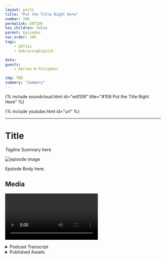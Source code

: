 ```yaml
---
layout: posts
title: "Put the Title Right Here"
number: 106
permalink: EDT106
has_children: false
parent: Episodes
nav_order: 106
tags:
    - EDT111
    - EmbracingDigital

date: 
guests:
    - Darren W Pulsipher

img: TBD
summary: "Summary"
---
```


{% include soundcloud.html id="edt106" title="#106 Put the Title Right Here" %}

{% include youtube.html id="url" %}

---

# Title

*Tagline*
Summary here

![episode image](./thumbnail.png)

Epsiode Body here.

## Media

<video src='url'></video>

<details>
<summary> Podcast Transcript </summary>

<p>﻿1</p>
<p>Hello, this</p>
<p>is Darren Pulsipher, chief solution</p>
<p>architect of public sector at Intel.</p>
<p>And welcome to Embracing</p>
<p>Digital Transformation,</p>
<p>where we investigate effective change,</p>
<p>leveraging people, process</p>
<p>and technology.</p>
<p>On today's episode,</p>
<p>the birth of Graph Intelligence Platforms</p>
<p>with Greg Steck</p>
<p>senior solution architect at Katana</p>
<p>Graph.</p>
<p>Welcome to the show.</p>
<p>Thanks, Darren.</p>
<p>Happy to be here.</p>
<p>Hey, Greg,</p>
<p>tell me a little bit about yourself.</p>
<p>We've already talked to Hadi</p>
<p>about the benefits of graph databases,</p>
<p>but tell me a little bit about yourself</p>
<p>and your background.</p>
<p>Sure.</p>
<p>Yeah.</p>
<p>So my background is in financial services.</p>
<p>So I started my career at an investment</p>
<p>bank in credit risk.</p>
<p>So it was right at the time</p>
<p>where they were starting to implement</p>
<p>a lot of the sector stress testing.</p>
<p>So we got heavily involved in that.</p>
<p>After doing that, for some time,</p>
<p>I went to did some consulting</p>
<p>and we did more kind of credit</p>
<p>risk modeling model validation,</p>
<p>and that's kind of where I was introduced</p>
<p>to graphs, right?</p>
<p>And really how they could be leveraged</p>
<p>for a lot of different kinds of analysis,</p>
<p>a lot of benefits on the data</p>
<p>management side, but then also on machine</p>
<p>learning and credit modeling side</p>
<p>specifically</p>
<p>so that I then I found my way to a ton of</p>
<p>that's how I ended up here.</p>
<p>All right.</p>
<p>So you're the one that, you know, made it</p>
<p>so I couldn't get a loan on my house?</p>
<p>Is that what I'm hearing?</p>
<p>You're the credit. Guy.</p>
<p>Pretty much said. Yeah, you got it.</p>
<p>Oh, great.</p>
<p>So you know how all those algorithms work.</p>
<p>So you know how to work.</p>
<p>You know how to work.</p>
<p>You know we're getting loans and things,</p>
<p>right?</p>
<p>Yep. Yeah, that's what we did.</p>
<p>A lot of it. Yeah.</p>
<p>Consulting a job at the investment bank.</p>
<p>It was more kind of on the derivatives</p>
<p>and OTC side,</p>
<p>so more counterparty risk,</p>
<p>but yeah, consulting.</p>
<p>We did a lot of the consumer lending.</p>
<p>Wow. That's that's incredible.</p>
<p>All right.</p>
<p>So what takes you from financial</p>
<p>into something high tech kind of bleeding</p>
<p>edge like a tanning graph?</p>
<p>What?</p>
<p>I mean, what made you move over there?</p>
<p>Yeah.</p>
<p>So when we were working with this data,</p>
<p>you know, as a data analyst</p>
<p>and as the data scientist,</p>
<p>we're constantly struggling trying to</p>
<p>integrate all these different data</p>
<p>sets. Right.</p>
<p>And so what I was introduced to graph</p>
<p>and I was actually introduced</p>
<p>through RDF, right?</p>
<p>So that's like a very semantic</p>
<p>kind of knowledge graph format.</p>
<p>It made a lot of intuitive sense</p>
<p>on how this data could be combined.</p>
<p>Right?</p>
<p>So I was very familiar with the data,</p>
<p>so it just made a lot of sense</p>
<p>to structure it as a graph.</p>
<p>So that's really kind of</p>
<p>what drew me into to start using graphs.</p>
<p>Well, that's that's incredible.</p>
<p>And then, I mean, you must have liked it</p>
<p>so much that you jumped ship onto creating</p>
<p>I mean, container graph.</p>
<p>That's what they do, right?</p>
<p>Yeah, exactly.</p>
<p>Yeah.</p>
<p>So with chaotic graph,</p>
<p>it was really seeing this</p>
<p>and we were experiencing</p>
<p>this scalability problem throughout.</p>
<p>We were trying to use</p>
<p>existing graph solutions.</p>
<p>We were having</p>
<p>a lot of our data was very big.</p>
<p>We were having a hard time scaling</p>
<p>our solutions with the existing databases.</p>
<p>And so that's really</p>
<p>what was very compelling with the town of</p>
<p>Graph was their ability to scale,</p>
<p>but then also the focus on machine</p>
<p>learning.</p>
<p>Okay. So tell me a little bit.</p>
<p>I mean,</p>
<p>we mentioned at the top of the show</p>
<p>this is the birth of graph</p>
<p>intelligence platforms.</p>
<p>What in the world is I mean,</p>
<p>because we heard about graph databases.</p>
<p>All right.</p>
<p>They're super cool.</p>
<p>I like using them for for my work.</p>
<p>But I mean, I can only carry those so far.</p>
<p>So what's this next phase?</p>
<p>I mean, what would you call us?</p>
<p>Yeah, exactly.</p>
<p>So, yeah, we've seen kind of the graph</p>
<p>databases evolve over time, right?</p>
<p>So kind of at the beginning,</p>
<p>kind of the 1.0 was,</p>
<p>you know, how you have the large companies</p>
<p>like Facebook</p>
<p>and Amazon building basically in-house</p>
<p>their own graph databases.</p>
<p>Right.</p>
<p>And they're doing a lot of the,</p>
<p>you know, the modeling</p>
<p>and then the machine learning around it.</p>
<p>And then you had some platforms like Neo</p>
<p>for Jay</p>
<p>Tiger Graph introduce, you know,</p>
<p>kind of a consumer version, right?</p>
<p>The ability to use those for,</p>
<p>you know, just general use cases.</p>
<p>But the challenge was</p>
<p>they really were centered</p>
<p>around the database</p>
<p>and not as much around analytics</p>
<p>and the machine learning, the processing,</p>
<p>the actual, the graph compute so that.</p>
<p>They were pretty</p>
<p>they were pretty limited then because</p>
<p>I mean they're they're only</p>
<p>it's like a data store in that case.</p>
<p>Then, right? Yeah. Yeah, exactly.</p>
<p>So mostly on the storage,</p>
<p>you know, the ingest, you know,</p>
<p>the CRUD operations</p>
<p>and not as much on the on the compute.</p>
<p>Okay.</p>
<p>So then I mean, that has limited use,</p>
<p>as you were saying.</p>
<p>So then it moves into</p>
<p>you said analytics comes next.</p>
<p>Is that where you're seeing things</p>
<p>migrate to?</p>
<p>Yeah, exactly.</p>
<p>So we kind of see these in like three</p>
<p>different kind of graph compute domains.</p>
<p>So you've got kind of the the graph query,</p>
<p>those are your graph database</p>
<p>operations, right? Your CRUD operations.</p>
<p>And then you have the second</p>
<p>domain is graph analytics and mining.</p>
<p>So that's where you have kind of PageRank</p>
<p>algorithms, clustering algorithms, right?</p>
<p>Those have started</p>
<p>to become really popular.</p>
<p>And then the third area that we see as,</p>
<p>you know, graph air and machine learning.</p>
<p>So this is where graph neural networks</p>
<p>really come into the picture</p>
<p>and there solutions like solve,</p>
<p>you know, you know,</p>
<p>kind of there's point solutions out there</p>
<p>that will solve specific parts</p>
<p>of those domains, but the graph sits</p>
<p>at the intersection of those.</p>
<p>That's</p>
<p>what we do that is really important.</p>
<p>So it's it's the three domains.</p>
<p>I want to make sure I got it right.</p>
<p>It's your graph databases,</p>
<p>right for your normal like storing</p>
<p>and your normal querying</p>
<p>type things, right analytics.</p>
<p>And then I and,</p>
<p>and it's the convergence of all three.</p>
<p>I mean, why do why do I care?</p>
<p>Why not just stick with</p>
<p>what's already been out there?</p>
<p>I mean, we know the benefits</p>
<p>of an individual graph database,</p>
<p>but why not just convert</p>
<p>or take snapshots of that data</p>
<p>and put it in your traditional data</p>
<p>lake and run analytics there?</p>
<p>Why not just do that? Yeah.</p>
<p>Yeah.</p>
<p>So what we found is that, you know,</p>
<p>each of these are important.</p>
<p>You know,</p>
<p>you need all three of these, right?</p>
<p>To have a successful platform and,</p>
<p>you know, kind of</p>
<p>to walk through an example, right?</p>
<p>If you're trying to do machine learning,</p>
<p>you need the other two domains, right?</p>
<p>You need to be able to run graph query</p>
<p>to prepare the graph.</p>
<p>You know, when you first ingest the data</p>
<p>into a graph,</p>
<p>there's a lot of transformations</p>
<p>that need to be done</p>
<p>to prepare it for machine learning.</p>
<p>And so if you don't have this</p>
<p>all in one solution,</p>
<p>it's going to take you a lot of time</p>
<p>for that pipeline, right?</p>
<p>To get to the machine learning</p>
<p>or to the analytics, it's a lot of pain</p>
<p>to, you know, to send the data out,</p>
<p>read it back in.</p>
<p>And there's a lot of iteration that goes</p>
<p>on, right?</p>
<p>You need to be able to iterate</p>
<p>on this whole pipeline quickly.</p>
<p>So by going</p>
<p>to a full graph platform,</p>
<p>what you're telling me is</p>
<p>I can decrease the amount of times</p>
<p>I have to transform the data.</p>
<p>That's what I'm doing. Is that. Right?</p>
<p>Yeah.</p>
<p>You got it. Yeah.</p>
<p>So we have an in-memory representation,</p>
<p>so that's going to in our API,</p>
<p>you can just operate on that same graph</p>
<p>object through that whole lifecycle</p>
<p>so you can adjust it.</p>
<p>And then, you know,</p>
<p>we're very data scientist friendly.</p>
<p>So it's all Python operations that you can</p>
<p>do just through that whole pipeline.</p>
<p>So that's pretty cool.</p>
<p>So not only does that decrease time, I'm</p>
<p>guessing that also decreases</p>
<p>the amount of storage that you use</p>
<p>and also possibilities</p>
<p>of screwing things up.</p>
<p>Right.</p>
<p>I mean, anytime you touch and transform</p>
<p>data, there's an opportunity to</p>
<p>to lose data, right?</p>
<p>Yeah, absolutely.</p>
<p>Yeah.</p>
<p>When you're trying to write back</p>
<p>and send it between platforms</p>
<p>and transform it, yeah,</p>
<p>there's a lot of room for error, so.</p>
<p>Yeah. And then also with our,</p>
<p>you know, we're a cloud native platform.</p>
<p>So being able to separate the storage</p>
<p>and compute, you know, if you ever want</p>
<p>to, you know, parse, you can stop,</p>
<p>you know, save a checkpoint off</p>
<p>for that graph, spend down the cluster,</p>
<p>spit it back up later and start</p>
<p>right back off where you left it.</p>
<p>So oh, wait, that's that's really cool.</p>
<p>So what you're telling me is I can take a</p>
<p>snapshot of my graph in this case, right?</p>
<p>So, hey, I run into this one area</p>
<p>that I know</p>
<p>the next steps may be risky.</p>
<p>I don't know what the right word is.</p>
<p>It could corrupt my data, possibly.</p>
<p>So I want to take a snapshot and keep that</p>
<p>so I have some temporal aspect to it.</p>
<p>Right. And then I can carry on.</p>
<p>And then possibly if that mess things up,</p>
<p>I, I can wipe that out</p>
<p>and go back to my original.</p>
<p>Is that part of this whole platform idea?</p>
<p>Yeah, absolutely. Yeah.</p>
<p>So if you're a data scientist and you're</p>
<p>running various experiments, yeah,</p>
<p>you're</p>
<p>not exactly sure what you're going to get.</p>
<p>So you want</p>
<p>to save a checkpoint at the beginning,</p>
<p>try some things out and then go back.</p>
<p>Right. But also if you're passing it</p>
<p>between teams, right?</p>
<p>So in these large organizations, typically</p>
<p>you'll have a data management team</p>
<p>that's they're the ones that understand</p>
<p>the source data.</p>
<p>They're the ones they're going</p>
<p>to build the graph for you, right?</p>
<p>So they could build a graph</p>
<p>in our platform, save it off.</p>
<p>And then the data scientists,</p>
<p>the data science team, they can pick it</p>
<p>right up from from that point.</p>
<p>Give me a use case.</p>
<p>So show me how I would use this</p>
<p>whole platform with one of your customers,</p>
<p>maybe someone that you've helped recently.</p>
<p>Yeah, sure.</p>
<p>So we've got a great demo that we that</p>
<p>we walk through around fraud detection.</p>
<p>So there's this Bitcoin transaction</p>
<p>data set, right?</p>
<p>There's a tool called the elliptic Bitcoin</p>
<p>data set</p>
<p>and we go through</p>
<p>and we can ingest that data.</p>
<p>So you have the basically the way</p>
<p>the data is structured is you have</p>
<p>Bitcoin wallets are the nodes in the graph</p>
<p>and then you have the edges</p>
<p>between those are the transactions, right?</p>
<p>So it's a pretty simple graph</p>
<p>you have. Yeah.</p>
<p>The wallets</p>
<p>are these accounts, these account nodes</p>
<p>and then you're transferring data</p>
<p>between the different nodes</p>
<p>so that that's the structure.</p>
<p>And then we're trying to basically predict</p>
<p>if Bitcoin wallet is fraudulent, right?</p>
<p>In this case, it's illicit or illicit.</p>
<p>So these have been previously labeled as,</p>
<p>you know, for,</p>
<p>you know, money</p>
<p>laundering, trafficking, drug, right.</p>
<p>Any of these kind of things.</p>
<p>They flagged it as illicit.</p>
<p>And so in the task we're trying to predict</p>
<p>with a new account that comes in</p>
<p>if it's fraudulent or not.</p>
<p>So we and the first step is to, you know,</p>
<p>ingest that data into our platform.</p>
<p>We built a graph and then we want to do</p>
<p>some future preparation.</p>
<p>So if you think about each one of these</p>
<p>Bitcoin accounts, they have a whole set</p>
<p>of numeric features, right?</p>
<p>And to start the machine learning process,</p>
<p>you need to do some,</p>
<p>some setup preprocessing to that, right?</p>
<p>You need to get it ready for machine</p>
<p>learning.</p>
<p>That in itself is really challenging.</p>
<p>We have actually designed a set of APIs</p>
<p>to address that problem.</p>
<p>Right, to quickly normalize one hard code.</p>
<p>All these things that data scientists</p>
<p>do to prepare their features,</p>
<p>you can do that.</p>
<p>So now you've got the graph ready to</p>
<p>to put into the machine learning model.</p>
<p>And then from there</p>
<p>it goes into the machine learning model.</p>
<p>You train it right.</p>
<p>And using graph</p>
<p>neural networks, which I think we're going</p>
<p>to get into in another episode,</p>
<p>you can you start to learn about,</p>
<p>you know, how</p>
<p>to classify these accounts</p>
<p>as fraudulent or not.</p>
<p>So that's kind of an example of,</p>
<p>you know, for fraud detection,</p>
<p>how you would go through that process.</p>
<p>So you guys offer one platform</p>
<p>that lets a data</p>
<p>scientist work on</p>
<p>and your data engineers, right?</p>
<p>Work on that whole thing from one platform</p>
<p>instead of piecing things together.</p>
<p>Is that the best way</p>
<p>to think of the platform concept?</p>
<p>Yeah, exactly, exactly.</p>
<p>I of very, very cool stuff.</p>
<p>What other benefits do</p>
<p>I get from using a platform</p>
<p>as I heard of ease of use decrease in</p>
<p>time.</p>
<p>Yeah. What other things.</p>
<p>What other things are there.</p>
<p>Yeah.</p>
<p>So another one is total cost of ownership.</p>
<p>So when you think about running this,</p>
<p>this pipeline</p>
<p>and you're using a large amount of data,</p>
<p>there are certain patterns</p>
<p>where you can actually have</p>
<p>to leave off the whole graph database</p>
<p>running all the time.</p>
<p>So when you have a new,</p>
<p>we take our example from before.</p>
<p>If you have a new fraudulent,</p>
<p>you have a new transaction</p>
<p>comes in, you want to run</p>
<p>inferencing against that data, right?</p>
<p>And so in a lot of these cases,</p>
<p>you have to keep up this cluster,</p>
<p>which is very expensive. Right.</p>
<p>And you have to have it</p>
<p>running all the time.</p>
<p>But with the way</p>
<p>that we design our pipelines</p>
<p>and the way because of the separation</p>
<p>of storage and compute,</p>
<p>we can easily spin up our cluster,</p>
<p>do some batch processing beforehand,</p>
<p>and then you can run inferencing</p>
<p>kind of in a separate system</p>
<p>and we can still leverage</p>
<p>what we generated in the graph.</p>
<p>So this really lowers the total cost</p>
<p>of ownership by a lot, right?</p>
<p>You're only spinning up your cluster</p>
<p>when you need it.</p>
<p>You don't have to</p>
<p>have it online all the time.</p>
<p>So that that's pretty</p>
<p>cool because I can like you said,</p>
<p>I mean, if you're running in the cloud,</p>
<p>you're paying</p>
<p>whether you're using it or not, right?</p>
<p>Yeah, exactly. Yeah.</p>
<p>You have to have it up for inferencing.</p>
<p>You've got to have it up 24 seven.</p>
<p>And it's got to be</p>
<p>you've got to have the whole data loaded.</p>
<p>Yeah.</p>
<p>So so that's that's</p>
<p>I guess another question I have for you.</p>
<p>How long does it take for?</p>
<p>All right, I've to spin up a cluster to do</p>
<p>my training.</p>
<p>Is that a substantial amount of time?</p>
<p>Because some of these graph databases</p>
<p>are pretty large, or does it load things</p>
<p>dynamically as it needs them, or</p>
<p>does it have to load it all into memory?</p>
<p>What's what's the how does that work?</p>
<p>Yeah.</p>
<p>So, you know, in terms of actually</p>
<p>deploying the cluster,</p>
<p>you know, we have a,</p>
<p>you know, a deployment method to do that.</p>
<p>And once the cluster is up,</p>
<p>you know, that takes a little bit of time</p>
<p>to get it configured.</p>
<p>But then once it's stops,</p>
<p>you can easily stop and start it, right?</p>
<p>But now when we talk about adjusting data,</p>
<p>this might be getting to your point.</p>
<p>We can at any time when we first load</p>
<p>our load is very fast and it's because</p>
<p>we don't load all the data that we need</p>
<p>at, you know, at the beginning, right?</p>
<p>So we haven't got a smart way</p>
<p>to load the data.</p>
<p>And then as you work</p>
<p>through that pipeline, as you need</p>
<p>certain properties on the graph,</p>
<p>then it will actually load those.</p>
<p>So we do have a dynamic way to load data</p>
<p>all the only load stuff that you need.</p>
<p>So I don't</p>
<p>have to, I don't</p>
<p>have to load the whole thing in the memory</p>
<p>because I know in the past</p>
<p>when I've worked with graph databases</p>
<p>to get them started at the beginning,</p>
<p>I'd have to load everything up into memory</p>
<p>and then I could work on it.</p>
<p>And then as the changes came through,</p>
<p>it stored the deltas out.</p>
<p>But you guys, obviously</p>
<p>you're beyond that now, right?</p>
<p>I mean, that was</p>
<p>that was probably an old clunky, you know,</p>
<p>neo 4G install at the time.</p>
<p>So I'm able to I'm able to quickly</p>
<p>bring things up.</p>
<p>And obviously, if if you're hammering the</p>
<p>if you're hammering the graph,</p>
<p>it's going to take some time to get</p>
<p>those nodes loaded at first.</p>
<p>But after that, it'll be fast, right?</p>
<p>Yeah. Yeah, exactly.</p>
<p>And you know, a lot of this technology,</p>
<p>this is, you know,</p>
<p>kind of our core competencies</p>
<p>in this area.</p>
<p>So our founder, Dr. Bishop in Galway.</p>
<p>Right.</p>
<p>And his team, this is where they focus</p>
<p>their research for, you know,</p>
<p>the last ten years was around</p>
<p>these optimizations to be able to do this</p>
<p>in parallel and to do it very fast.</p>
<p>Very cool.</p>
<p>Now tell me a little bit more</p>
<p>about on the analytics side,</p>
<p>because there are platforms</p>
<p>that have been out there for some time.</p>
<p>I know the same techniques don't</p>
<p>don't mean anything like MapReduce doesn't</p>
<p>really apply into a graph database nearly</p>
<p>like it does in a relational database.</p>
<p>Right.</p>
<p>Because you have to do that in order</p>
<p>to split everything up across a cluster.</p>
<p>But what kinds of operations</p>
<p>what can I do on the analytics side?</p>
<p>Because I don't want</p>
<p>to get into the side yet.</p>
<p>We're going to do a whole</p>
<p>nother podcast about that.</p>
<p>But what about on the analytics side?</p>
<p>What sorts of things</p>
<p>can I do with a graph?</p>
<p>Database can do everything</p>
<p>I normally did with my relational deck.</p>
<p>What are the limitations</p>
<p>and maybe what's better in graph?</p>
<p>Yeah, sure.</p>
<p>So yeah, we talk about analytics.</p>
<p>Maybe we could talk about some of the</p>
<p>when we talk about analytics,</p>
<p>we think about graph algorithms</p>
<p>like PageRank from band.</p>
<p>So maybe we could talk about those too.</p>
<p>But in terms of</p>
<p>like your generalized analytics</p>
<p>that you would want to do in a, in</p>
<p>a, like a relational table,</p>
<p>the real benefit</p>
<p>that you get for doing that in a graph,</p>
<p>the first</p>
<p>benefit is having a singular data model.</p>
<p>Right?</p>
<p>So you probably talked a little bit</p>
<p>about this with Heidi, but being able to</p>
<p>if you have ten different data</p>
<p>sets, right,</p>
<p>and if you're an analyst</p>
<p>and you're trying to figure out</p>
<p>how do I join these together</p>
<p>to write a query,</p>
<p>you know, that's that's very cumbersome</p>
<p>and it's very error prone.</p>
<p>Now, when you're</p>
<p>when you're using a graph, right,</p>
<p>you have a singular model, right.</p>
<p>That's already been predefined and built.</p>
<p>So as an analyst is data.</p>
<p>So I'm just trying to do queries</p>
<p>and try to understand the data</p>
<p>and what's some basic analytics</p>
<p>that's going to be a much easier</p>
<p>right to do that with a graph</p>
<p>because my date is already connected.</p>
<p>I can, you know, I can intuitively</p>
<p>see how the data is related, right?</p>
<p>So so you guys have in</p>
<p>your analytics toolbox</p>
<p>the, you've given the ability to actually</p>
<p>peruse the graph itself</p>
<p>so I can see how things are related.</p>
<p>Is that part of your</p>
<p>analytics platform? Because</p>
<p>I know,</p>
<p>I know</p>
<p>some, some of the stuff that I write</p>
<p>because I'm a software engineer</p>
<p>and some of the things that I write,</p>
<p>I start seeing new relationships</p>
<p>between objects in my system</p>
<p>that I didn't know</p>
<p>when I first designed it.</p>
<p>And they just pop out because, oh,</p>
<p>those two things are related,</p>
<p>let's connect them.</p>
<p>So some of these, they're not very</p>
<p>well-defined data schemas sometimes.</p>
<p>Is that. Yeah. Is that fair to say.</p>
<p>Yeah, that makes sense. Yeah.</p>
<p>At our focus. Right.</p>
<p>Kind of initially is really on</p>
<p>the data scientist kind of experience.</p>
<p>Right.</p>
<p>So we have a Jupiter notebook interface,</p>
<p>but we do have some native</p>
<p>visualizations in there</p>
<p>where you can inspect the graph.</p>
<p>Right?</p>
<p>You can see the graph schema,</p>
<p>you can explore it a little bit.</p>
<p>So we do have some</p>
<p>capabilities around that.</p>
<p>Oh, that's cool.</p>
<p>And then</p>
<p>it sounds like you geared it specifically</p>
<p>for data scientist Jupyter Notebooks,</p>
<p>very common for the data scientists</p>
<p>that are out there,</p>
<p>which then gives you, as you mentioned</p>
<p>before, on the data scientist side,</p>
<p>I have that ability</p>
<p>to write my Python scripts to</p>
<p>bring data in or traverse the traverse</p>
<p>the graph as I need to,</p>
<p>those sorts of things.</p>
<p>Is that pretty safe to say?</p>
<p>Yeah, exactly.</p>
<p>Yeah, you got it.</p>
<p>And one of the features</p>
<p>that I really like about that</p>
<p>that we just introduced was Dest data</p>
<p>frame importer.</p>
<p>So Dash is a really common</p>
<p>framework similar to Spark, right?</p>
<p>Where you can do</p>
<p>parallel processing on data frames.</p>
<p>And so data scientists are very used</p>
<p>to working with these structures.</p>
<p>And so we have a way, instead</p>
<p>of the traditional way to do this in graph</p>
<p>databases, you have to learn a complicated</p>
<p>mapping syntax,</p>
<p>right, to be able to map</p>
<p>it from relational to graph.</p>
<p>But using those data data frame,</p>
<p>the data scientists can just work</p>
<p>with the data frames they're already using</p>
<p>and then directly ingest those into</p>
<p>a ton of crap. Right?</p>
<p>So it provides this really seamless way</p>
<p>to get started using Cortana.</p>
<p>So you've simpler, you've,</p>
<p>you've radically simplified things</p>
<p>it sounds like.</p>
<p>As far for the data scientists.</p>
<p>Yeah, exactly.</p>
<p>Yeah.</p>
<p>They don't have to worry</p>
<p>about learning a new syntax,</p>
<p>they can just do data frame,</p>
<p>they can use the data frames are using it</p>
<p>and then just those.</p>
<p>Are very cool.</p>
<p>Now a lot of times and this may be off</p>
<p>subject is tell me but a lot of times</p>
<p>what I found was data scientists</p>
<p>it sounds like you are one</p>
<p>a lot of times it</p>
<p>it seems to me like data scientists</p>
<p>work on a project</p>
<p>get it all working, give the results out</p>
<p>and then they move on to the next thing.</p>
<p>And they don't really the company doesn't</p>
<p>offer really operationalized</p>
<p>is not the right word</p>
<p>operationalize that data</p>
<p>because it's it</p>
<p>I got my experiment it's done and it's out</p>
<p>but I want real time data.</p>
<p>I want this continuous thing.</p>
<p>Does this platform help with that</p>
<p>or have you guys built that in?</p>
<p>We're a I've I've got my</p>
<p>I've got my analytics all set up now</p>
<p>set it out there</p>
<p>and then when new things come in</p>
<p>tell me what's changed</p>
<p>or things like that.</p>
<p>Is that part of a platform like this?</p>
<p>Yeah, absolutely.</p>
<p>Yeah.</p>
<p>DevOps is a big part</p>
<p>of what we're trying to accomplish, right,</p>
<p>and what we're trying to facilitate</p>
<p>with our platform.</p>
<p>So, you know,</p>
<p>one of the ways that we help with that is</p>
<p>and now we can easily integrate</p>
<p>into existing machine learning pipelines.</p>
<p>Right.</p>
<p>And this is I kind of alluded this before,</p>
<p>but when we run our our</p>
<p>our machine learning,</p>
<p>our graph neural networks, right,</p>
<p>we can export the embeddings, right?</p>
<p>These are the basically features</p>
<p>we've generated from the graph</p>
<p>and we can send those to a downstream</p>
<p>machine learning process.</p>
<p>So the integration becomes a lot simpler</p>
<p>and a lot easier.</p>
<p>Production allows because you're right,</p>
<p>it's really easy to, you know, design</p>
<p>a, you know, design a model and then just,</p>
<p>you know,</p>
<p>it's it's hard to operationalize,</p>
<p>but with the way that we can figure out</p>
<p>pipelines is, you know, it's</p>
<p>a particular with fraud detection</p>
<p>like we were talking about earlier.</p>
<p>It's really easy</p>
<p>to put that into production, right.</p>
<p>It's going to easily plug into</p>
<p>whatever downstream machine learning model</p>
<p>platform you're already using.</p>
<p>Very cool.</p>
<p>So it sounds to me</p>
<p>like you guys have thought about</p>
<p>that whole experience of the data.</p>
<p>The data ops is out a word.</p>
<p>Yep. DevOps.</p>
<p>Yeah. Yeah, you got. Yeah, data.</p>
<p>It's like data data DevOps</p>
<p>data dev, data ops.</p>
<p>You know, it's</p>
<p>all it's going to be all over the place.</p>
<p>So you, you guys have built that</p>
<p>into your platform.</p>
<p>So I can I can do the work.</p>
<p>I can create these pipelines</p>
<p>that can then be deployed</p>
<p>on my live</p>
<p>data and produce value coming out.</p>
<p>That sounds like.</p>
<p>Yeah, exactly.</p>
<p>Yeah.</p>
<p>We're working with some really common</p>
<p>you know, model registry metric tracking</p>
<p>platforms that are open source</p>
<p>that you can easily integrate with.</p>
<p>So yeah, we definitely want to make it</p>
<p>as easy as possible</p>
<p>and as seamless as possible</p>
<p>to plug into those existing pipelines.</p>
<p>It sounds like,</p>
<p>why would I ever use a relational database</p>
<p>analytics platform anymore?</p>
<p>I mean, you guys have simplified</p>
<p>this quite a bit.</p>
<p>Is that is that what you said?</p>
<p>Do you do you think that I can I can move</p>
<p>away from your relational stuff?</p>
<p>Would you ever move petabytes</p>
<p>of relational data into a graph?</p>
<p>Does that make sense or not?</p>
<p>What do you think?</p>
<p>Yeah, I think it does.</p>
<p>I think there are certain things</p>
<p>when you talk about latency, right,</p>
<p>because we're we're in a analytics</p>
<p>platform.</p>
<p>Right.</p>
<p>We're really built around</p>
<p>kind of overlap functionality.</p>
<p>So certainly there'll be some,</p>
<p>some things that you'll want to do</p>
<p>a lot more in the online environment</p>
<p>that you would want to have</p>
<p>you could have a relational database for.</p>
<p>But yeah, absolutely, for all out</p>
<p>type workloads</p>
<p>where you're running these large scale</p>
<p>analytics and machine learning,</p>
<p>yeah, it makes all the sense to to do it</p>
<p>in a graph graph database because</p>
<p>even if you want to do some of these</p>
<p>other traditional machine learning</p>
<p>models, like a</p>
<p>deep, deep neural networks and lshtm</p>
<p>and all these things,</p>
<p>you can still do that</p>
<p>in our platform, right?</p>
<p>So you're not excluded.</p>
<p>You're not you're not excluded</p>
<p>from using those types of models</p>
<p>and those types of processes.</p>
<p>You're just getting the additional benefit</p>
<p>of the graph data management</p>
<p>on the backend and then also leveraging</p>
<p>some of these graph</p>
<p>deep learning frameworks.</p>
<p>So super, super cool.</p>
<p>Wow. Craig,</p>
<p>you've given us so much information.</p>
<p>It's I think it's almost overwhelming,</p>
<p>right.</p>
<p>What you guys are able to do here.</p>
<p>Where do you see five years from now?</p>
<p>Where do you see these types of platforms?</p>
<p>You see any additional</p>
<p>types of things in here besides the three</p>
<p>that you've talked about.</p>
<p>Where do you see it moving forward?</p>
<p>Yeah, that's a good question.</p>
<p>I think in terms of where I see it going,</p>
<p>you know,</p>
<p>I would envision this</p>
<p>in some of these banks that I've worked in</p>
<p>as kind of like the centralized repository</p>
<p>where you're analyzing</p>
<p>all of your customer data, for example.</p>
<p>Right?</p>
<p>Or you've got your</p>
<p>your marketing data, your credit data.</p>
<p>And you know, what we found</p>
<p>is when you run these machine</p>
<p>learning models, you can use them</p>
<p>for multiple purposes, right?</p>
<p>There's a bank out there that's done.</p>
<p>They basically ran a machine</p>
<p>learning model.</p>
<p>They built a machine learning model,</p>
<p>and they use the outputs from it</p>
<p>for both credit risk</p>
<p>and also for fraud detection.</p>
<p>Right.</p>
<p>So I think that's kind of the</p>
<p>the next level is being able</p>
<p>to really generate kind of the 360 view</p>
<p>or have it as a centralized repository</p>
<p>and then feed it out to the different,</p>
<p>you know, the different departments,</p>
<p>the different groups.</p>
<p>Right, right.</p>
<p>That's marketing or credit or,</p>
<p>you know, what, what it may be,</p>
<p>but that I think that's a big part of a.</p>
<p>That's really interesting because today</p>
<p>that would be different groups</p>
<p>that were doing that</p>
<p>and creating their own models from that.</p>
<p>So what they're saying is a mm.</p>
<p>Yeah.</p>
<p>A common model.</p>
<p>Right.</p>
<p>They, they could work off</p>
<p>of a common model in this case.</p>
<p>Yeah exactly.</p>
<p>They're using siloed datasets right there.</p>
<p>A lot of replication,</p>
<p>a lot of duplication between the groups.</p>
<p>It's mostly the same data</p>
<p>with a few extra fields,</p>
<p>but you know, you'd be able to</p>
<p>synchronize it all within a graph and run</p>
<p>all of your,</p>
<p>you know, your workloads off of that.</p>
<p>That very, very, very cool stuff.</p>
<p>Well, hey, Greg,</p>
<p>thanks for coming on the show today.</p>
<p>This has been wonderful.</p>
<p>You've opened my eyes</p>
<p>and hopefully our listeners eyes as well.</p>
<p>Yeah. Thanks, John.</p>
<p>Appreciate the opportunity.</p>
<p>Thank you for listening</p>
<p>to Embracing Digital Transformation today.</p>
<p>If you enjoyed our podcast,</p>
<p>give it five stars on your favorite</p>
<p>podcasting site or YouTube channel.</p>
<p>You can find out more information</p>
<p>about embracing digital transformation</p>
<p>and embracingdigital.org</p>
<p>until next time, go out</p>
<p>and do something wonderful.</p>

</details>

<details>
<summary> Published Assets </summary>


</details>

